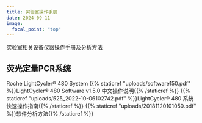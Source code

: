 ```yaml
---
title: 实验室操作手册
date: 2024-09-11
image:
  focal_point: "top"
---
```

<!--more-->
实验室相关设备仪器操作手册及分析方法

##  荧光定量PCR系统

Roche LightCycler® 480 System
{{% staticref "uploads/software150.pdf" %}}LightCycler® 480 Software v1.5.0 中文操作说明{{% /staticref %}}
{{% staticref "uploads/525_2022-10-06102742.pdf" %}}LightCycler® 480 系统快速操作指南{{% /staticref %}}
{{% staticref "uploads/20181120101050.pdf" %}}软件分析方法{{% /staticref %}}